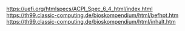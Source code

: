
https://uefi.org/htmlspecs/ACPI_Spec_6_4_html/index.html
https://th99.classic-computing.de/bioskompendium/html/befhpt.htm
https://th99.classic-computing.de/bioskompendium/html/inhalt.htm
























